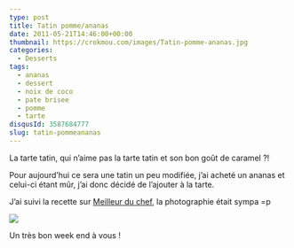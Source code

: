 ```yaml
---
type: post
title: Tatin pomme/ananas
date: 2011-05-21T14:46:00+00:00
thumbnail: https://crokmou.com/images/Tatin-pomme-ananas.jpg
categories: 
  - Desserts
tags: 
  - ananas
  - dessert
  - noix de coco
  - pate brisee
  - pomme
  - tarte
disqusId: 3587684777
slug: tatin-pommeananas
---
```


La tarte tatin, qui n’aime pas la tarte tatin et son bon goût de caramel ?!

Pour aujourd’hui ce sera une tatin un peu modifiée, j’ai acheté un ananas et celui-ci étant mûr, j’ai donc décidé de l’ajouter à la tarte.

J’ai suivi la recette sur [Meilleur du chef](http://www.meilleurduchef.com/cgi/mdc/l/fr/recettes/tarte_tatin_ill.html), la photographie était sympa =p

[![](http://4.bp.blogspot.com/-OrtTAb7-bZ8/TsFww-BHpwI/AAAAAAAABJY/rxLi4NkPYmA/s1600/Tarte+tatin+ananas.jpg)](http://4.bp.blogspot.com/-OrtTAb7-bZ8/TsFww-BHpwI/AAAAAAAABJY/rxLi4NkPYmA/s1600/Tarte+tatin+ananas.jpg)

Un très bon week end à vous !